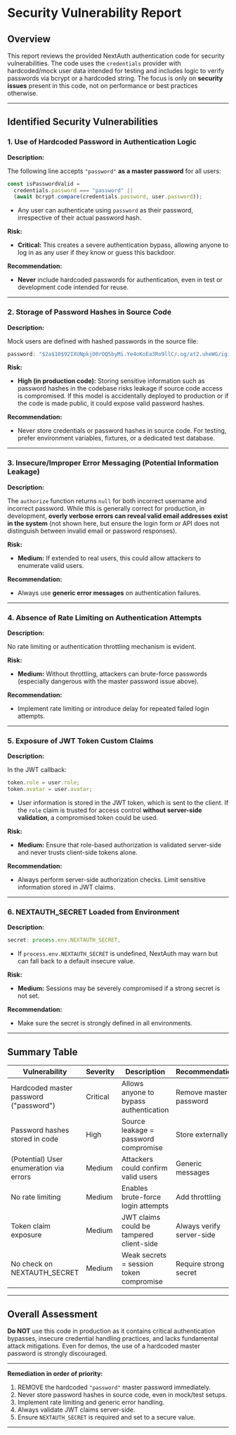 # Security Vulnerability Report

## Overview

This report reviews the provided NextAuth authentication code for security vulnerabilities. The code uses the `credentials` provider with hardcoded/mock user data intended for testing and includes logic to verify passwords via bcrypt or a hardcoded string. The focus is only on **security issues** present in this code, not on performance or best practices otherwise.

---

## Identified Security Vulnerabilities

### 1. Use of Hardcoded Password in Authentication Logic

**Description:**

The following line accepts `"password"` **as a master password** for all users:

```ts
const isPasswordValid =
  credentials.password === "password" ||
  (await bcrypt.compare(credentials.password, user.password));
```

- Any user can authenticate using `password` as their password, irrespective of their actual password hash.

**Risk:**

- **Critical:** This creates a severe authentication bypass, allowing anyone to log in as any user if they know or guess this backdoor.

**Recommendation:**

- **Never** include hardcoded passwords for authentication, even in test or development code intended for reuse.

---

### 2. Storage of Password Hashes in Source Code

**Description:**

Mock users are defined with hashed passwords in the source file:

```ts
password: "$2a$10$92IXUNpkjO0rOQ5byMi.Ye4oKoEa3Ro9llC/.og/at2.uheWG/igi", // password
```

**Risk:**

- **High (in production code):** Storing sensitive information such as password hashes in the codebase risks leakage if source code access is compromised. If this model is accidentally deployed to production or if the code is made public, it could expose valid password hashes.

**Recommendation:**

- Never store credentials or password hashes in source code. For testing, prefer environment variables, fixtures, or a dedicated test database.

---

### 3. Insecure/Improper Error Messaging (Potential Information Leakage)

**Description:**

The `authorize` function returns `null` for both incorrect username and incorrect password. While this is generally correct for production, in development, **overly verbose errors can reveal valid email addresses exist in the system** (not shown here, but ensure the login form or API does not distinguish between invalid email or password responses).

**Risk:**

- **Medium:** If extended to real users, this could allow attackers to enumerate valid users.

**Recommendation:**

- Always use **generic error messages** on authentication failures.

---

### 4. Absence of Rate Limiting on Authentication Attempts

**Description:**

No rate limiting or authentication throttling mechanism is evident.

**Risk:**

- **Medium:** Without throttling, attackers can brute-force passwords (especially dangerous with the master password issue above).

**Recommendation:**

- Implement rate limiting or introduce delay for repeated failed login attempts.

---

### 5. Exposure of JWT Token Custom Claims

**Description:**

In the JWT callback:

```ts
token.role = user.role;
token.avatar = user.avatar;
```

- User information is stored in the JWT token, which is sent to the client. If the `role` claim is trusted for access control **without server-side validation**, a compromised token could be used.

**Risk:**

- **Medium:** Ensure that role-based authorization is validated server-side and never trusts client-side tokens alone.

**Recommendation:**

- Always perform server-side authorization checks. Limit sensitive information stored in JWT claims.

---

### 6. NEXTAUTH_SECRET Loaded from Environment

**Description:**

```ts
secret: process.env.NEXTAUTH_SECRET,
```

- If `process.env.NEXTAUTH_SECRET` is undefined, NextAuth may warn but can fall back to a default insecure value.

**Risk:**

- **Medium:** Sessions may be severely compromised if a strong secret is not set.

**Recommendation:**

- Make sure the secret is strongly defined in all environments.

---

## Summary Table

| Vulnerability                           | Severity | Description                              | Recommendation            |
| --------------------------------------- | -------- | ---------------------------------------- | ------------------------- |
| Hardcoded master password ("password")  | Critical | Allows anyone to bypass authentication   | Remove master password    |
| Password hashes stored in code          | High     | Source leakage = password compromise     | Store externally          |
| (Potential) User enumeration via errors | Medium   | Attackers could confirm valid users      | Generic messages          |
| No rate limiting                        | Medium   | Enables brute-force login attempts       | Add throttling            |
| Token claim exposure                    | Medium   | JWT claims could be tampered client-side | Always verify server-side |
| No check on NEXTAUTH_SECRET             | Medium   | Weak secrets = session token compromise  | Require strong secret     |

---

## Overall Assessment

**Do NOT** use this code in production as it contains critical authentication bypasses, insecure credential handling practices, and lacks fundamental attack mitigations. Even for demos, the use of a hardcoded master password is strongly discouraged.

---

**Remediation in order of priority:**

1. REMOVE the hardcoded `"password"` master password immediately.
2. Never store password hashes in source code, even in mock/test setups.
3. Implement rate limiting and generic error handling.
4. Always validate JWT claims server-side.
5. Ensure `NEXTAUTH_SECRET` is required and set to a secure value.

---
